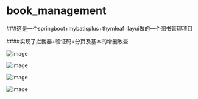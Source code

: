 # book_management

###这是一个springboot+mybatisplus+thymleaf+layui做的一个图书管理项目

####实现了拦截器+验证码+分页及基本的增删改查

![image](https://github.com/cc3w/book_management/assets/87073315/86a90aae-21bd-477f-97ec-17e3a8c1d7d8)


![image](https://github.com/cc3w/book_management/assets/87073315/96f75d69-caa8-4f3b-bf8a-ac23059a450d)

![image](https://github.com/cc3w/book_management/assets/87073315/b701505c-fdee-4f04-9bd6-ad355c3289ca)


![image](https://github.com/cc3w/book_management/assets/87073315/a1cbb9ce-8c50-4b8f-b1c1-5c3db82b6a2f)
